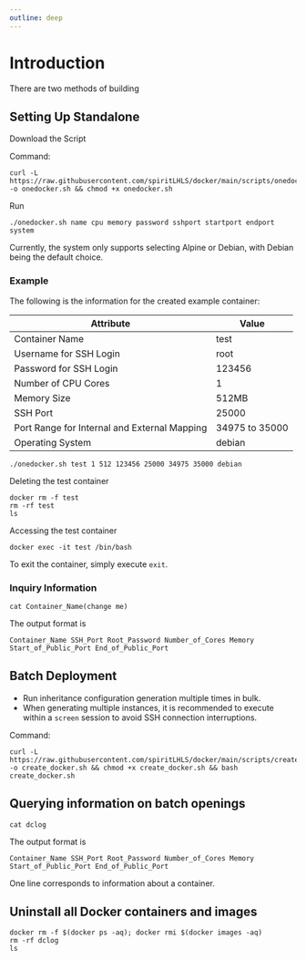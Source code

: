 ```yaml
---
outline: deep
---
```


# Introduction

There are two methods of building

## Setting Up Standalone

Download the Script

Command:

```shell
curl -L https://raw.githubusercontent.com/spiritLHLS/docker/main/scripts/onedocker.sh -o onedocker.sh && chmod +x onedocker.sh
```

Run

```
./onedocker.sh name cpu memory password sshport startport endport system
```

Currently, the system only supports selecting Alpine or Debian, with Debian being the default choice.

### Example

The following is the information for the created example container:

| Attribute               | Value          |
|------------------------|----------------|
| Container Name         | test           |
| Username for SSH Login | root           |
| Password for SSH Login | 123456         |
| Number of CPU Cores    | 1              |
| Memory Size            | 512MB          |
| SSH Port               | 25000          |
| Port Range for Internal and External Mapping | 34975 to 35000   |
| Operating System       | debian         |

```shell
./onedocker.sh test 1 512 123456 25000 34975 35000 debian
```

Deleting the test container

```shell
docker rm -f test
rm -rf test
ls
```

Accessing the test container

```shell
docker exec -it test /bin/bash
```

To exit the container, simply execute ```exit```.

### Inquiry Information

```shell
cat Container_Name(change me)
```

The output format is

```
Container_Name SSH_Port Root_Password Number_of_Cores Memory Start_of_Public_Port End_of_Public_Port
```

## Batch Deployment

- Run inheritance configuration generation multiple times in bulk.
- When generating multiple instances, it is recommended to execute within a `screen` session to avoid SSH connection interruptions.

Command:

```shell
curl -L https://raw.githubusercontent.com/spiritLHLS/docker/main/scripts/create_docker.sh -o create_docker.sh && chmod +x create_docker.sh && bash create_docker.sh
```

## Querying information on batch openings

```shell
cat dclog
```

The output format is

```
Container_Name SSH_Port Root_Password Number_of_Cores Memory Start_of_Public_Port End_of_Public_Port
```

One line corresponds to information about a container.

## Uninstall all Docker containers and images

```shell
docker rm -f $(docker ps -aq); docker rmi $(docker images -aq)
rm -rf dclog
ls
```